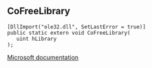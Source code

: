 ## CoFreeLibrary

```
[DllImport("ole32.dll", SetLastError = true)]
public static extern void CoFreeLibrary(
   uint hLibrary
);
```

[Microsoft documentation](TODO)
